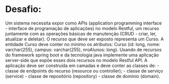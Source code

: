 # Desafio:
Um sistema necessita expor como APIs (application programming interface - interface de programação de aplicações) no modelo Restful, um recurso juntamente com as operações básicas de manutenção (CRUD - criar, ler, atualizar e deletar). O recurso que deve ser exposto representa um Curso. A entidade Curso deve conter no minimo os atributos: Curso (id: long, nome: varchar(255), campus: varchar(255), nroAlunos: long). Usando de recursos do framework spring boot e da tecnologia java implemente uma aplicação server-side que expõe esses dois recursos no modelo Restful API. A aplicação deve ser construída em camadas e deve conter as classes de:  - classe de endpoints do recurso (resource ou controller);  - classe de serviço (service)  - classe de repositório (repository)  - classe de domínio (domain).
